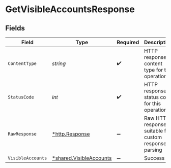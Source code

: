 # GetVisibleAccountsResponse


## Fields

| Field                                                             | Type                                                              | Required                                                          | Description                                                       |
| ----------------------------------------------------------------- | ----------------------------------------------------------------- | ----------------------------------------------------------------- | ----------------------------------------------------------------- |
| `ContentType`                                                     | *string*                                                          | :heavy_check_mark:                                                | HTTP response content type for this operation                     |
| `StatusCode`                                                      | *int*                                                             | :heavy_check_mark:                                                | HTTP response status code for this operation                      |
| `RawResponse`                                                     | [*http.Response](https://pkg.go.dev/net/http#Response)            | :heavy_minus_sign:                                                | Raw HTTP response; suitable for custom response parsing           |
| `VisibleAccounts`                                                 | [*shared.VisibleAccounts](../../models/shared/visibleaccounts.md) | :heavy_minus_sign:                                                | Success                                                           |